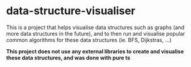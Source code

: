 # data-structure-visualiser

This is a project that helps visualise data structures such as graphs (and more data structures in the future), and to then run and visualise popular common algorithms for these data structures (ie. BFS, Dijkstras, ...)


**This project does not use any external libraries to create and visualise these data structures, and was done with pure ts**
